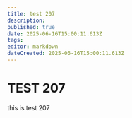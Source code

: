 ```yaml
---
title: test 207
description: 
published: true
date: 2025-06-16T15:00:11.613Z
tags: 
editor: markdown
dateCreated: 2025-06-16T15:00:11.613Z
---
```


# TEST 207
this is test 207

